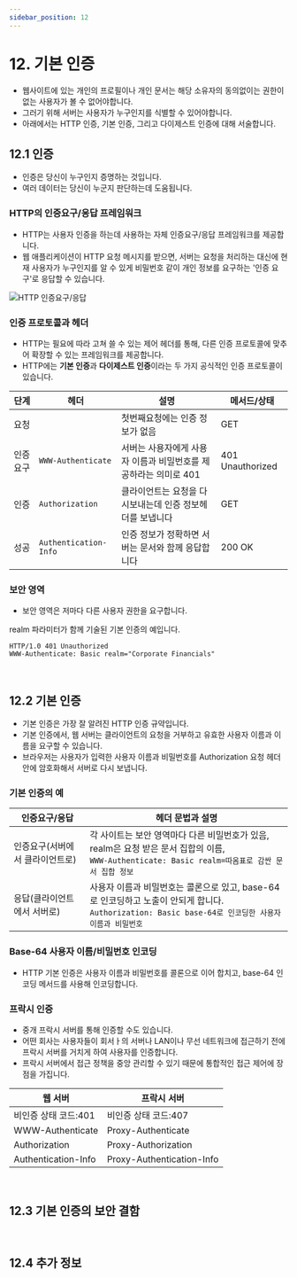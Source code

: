 ```yaml
---
sidebar_position: 12
---
```


# 12. 기본 인증

- 웹사이트에 있는 개인의 프로필이나 개인 문서는 해당 소유자의 동의없이는 권한이 없는 사용자가 볼 수 없어야합니다.
- 그러기 위해 서버는 사용자가 누구인지를 식별할 수 있어야합니다.
- 아래에서는 HTTP 인증, 기본 인증, 그리고 다이제스트 인증에 대해 서술합니다.

## 12.1 인증

- 인증은 당신이 누구인지 증명하는 것입니다.
- 여러 데이터는 당신이 누군지 판단하는데 도움됩니다.

### HTTP의 인증요구/응답 프레임워크

- HTTP는 사용자 인증을 하는데 사용하는 자체 인증요구/응답 프레임워크를 제공합니다.
- 웹 애플리케이션이 HTTP 요청 메시지를 받으면, 서버는 요청을 처리하는 대신에 현재 사용자가 누구인지를 알 수 있게 비밀번호 같이 개인 정보를 요구하는 '인증 요구'로 응답할 수 있습니다.

![HTTP 인증요구/응답](https://user-images.githubusercontent.com/42582516/139518921-248b9f58-9f4e-4ae2-879d-d55d79bed0dc.png)

### 인증 프로토콜과 헤더

- HTTP는 필요에 따라 고쳐 쓸 수 있는 제어 헤더를 통해, 다른 인증 프로토콜에 맞추어 확장할 수 있는 프레임워크를 제공합니다.
- HTTP에는 **기본 인증**과 **다이제스트 인증**이라는 두 가지 공식적인 인증 프로토콜이 있습니다.

| 단계      | 헤더                  | 설명                                                             | 메서드/상태      |
| --------- | --------------------- | ---------------------------------------------------------------- | ---------------- |
| 요청      |                       | 첫번째요청에는 인증 정보가 없음                                  | GET              |
| 인증 요구 | `WWW-Authenticate`    | 서버는 사용자에게 사용자 이름과 비밀번호를 제공하라는 의미로 401 | 401 Unauthorized |
| 인증      | `Authorization`       | 클라이언트는 요청을 다시보내는데 인증 정보헤더를 보냅니다        | GET              |
| 성공      | `Authentication-Info` | 인증 정보가 정확하면 서버는 문서와 함께 응답합니다               | 200 OK           |

### 보안 영역

- 보안 영역은 저마다 다른 사용자 권한을 요구합니다.

realm 파라미터가 함께 기술된 기본 인증의 예입니다.

```plain
HTTP/1.0 401 Unauthorized
WWW-Authenticate: Basic realm="Corporate Financials"
```

<br/>

## 12.2 기본 인증

- 기본 인증은 가장 잘 알려진 HTTP 인증 규약입니다.
- 기본 인증에서, 웹 서버는 클라이언트의 요청을 거부하고 유효한 사용자 이름과 이름을 요구할 수 있습니다.
- 브라우저는 사용자가 입력한 사용자 이름과 비밀번호를 Authorization 요청 헤더 안에 암호화해서 서버로 다시 보냅니다.

### 기본 인증의 예

| 인증요구/응답                   | 헤더 문법과 설명                                                                                                                                          |
| ------------------------------- | --------------------------------------------------------------------------------------------------------------------------------------------------------- |
| 인증요구(서버에서 클라이언트로) | 각 사이트는 보안 영역마다 다른 비밀번호가 있음, realm은 요청 받은 문서 집합의 이름, <br/> `WWW-Authenticate: Basic realm=따옴표로 감싼 문서 집합 정보`    |
| 응답(클라이언트에서 서버로)     | 사용자 이름과 비밀번호는 콜론으로 있고, base-64로 인코딩하고 노출이 안되게 합니다. <br/> `Authorization: Basic base-64로 인코딩한 사용자 이름과 비밀번호` |

### Base-64 사용자 이름/비밀번호 인코딩

- HTTP 기본 인증은 사용자 이름과 비밀번호를 콜론으로 이어 합치고, base-64 인코딩 메서드를 사용해 인코딩합니다.

### 프락시 인증

- 중개 프락시 서버를 통해 인증할 수도 있습니다.
- 어떤 회사는 사용자들이 회서ㅏ의 서버나 LAN이나 무선 네트워크에 접근하기 전에 프락시 서버를 거치게 하여 사용자를 인증합니다.
- 프락시 서버에서 접근 정책을 중앙 관리할 수 있기 때문에 통합적인 접근 제어에 장점을 가집니다.

| 웹 서버              | 프락시 서버               |
| -------------------- | ------------------------- |
| 비인증 상태 코드:401 | 비인증 상태 코드:407      |
| WWW-Authenticate     | Proxy-Authenticate        |
| Authorization        | Proxy-Authorization       |
| Authentication-Info  | Proxy-Authentication-Info |

<br/>

## 12.3 기본 인증의 보안 결함

<br/>

## 12.4 추가 정보
